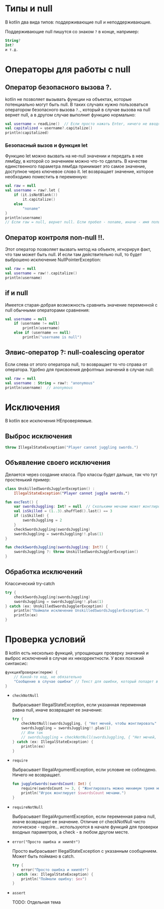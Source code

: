 # Типы и null

В kotlin два вида типов: поддерживающие null и неподдерживающие.

Поддерживающие null пишутся со знаком `?` в конце, например:

```kotlin
String?
Int?
и т.д.
```



# Операторы для работы с null

## Оператор безопасного вызова ?.

kotlin не позволяет вызывать функции на объектах, которые потенциально могут быть null. В таких случаях нужно пользоваться оператором безопасного вызова `?.`, который в случае вызова на null вернет null, а в другом случае выполнит функцию нормально:

```kotlin
val username = readLine()  // Если просто нажать Enter, ничего не вводя, вернет пустую строку
val capitalized = username?.capitalize()
println(capitalized)
```

### Безопасный вызов и функция let

Функцию let можно вызвать на не-null значении и передать в нее лямбду, в которой со значением можно что-то сделать. В качестве единственного параметра лямбда принимает это самое значение, доступное через ключевое слово it. let возвращает значение, которое необходимо поместить в переменную:

```kotlin
val raw = null
val username = raw?.let {
    if (it.isNotBlank())
        it.capitalize()
    else
        "noname"
}
println(username)
// Если raw = null, вернет null. Если пробел - noname, иначе - имя пользователя с большой буквы
```

## Оператор контроля non-null !!.

Этот оператор позволяет вызвать метод на объекте, игнорируя факт, что там может быть null. И если там действительно null, то будет выброшено исключение NullPointerException:

```kotlin
val raw = null
val username = raw!!.capitalize()
println(username)
```

## if и null

Имеется старая-добрая возможность сравнить значение переменной с null обычными операторами сравнения:

```kotlin
val username = null
    if (username != null)
        println(username)
    else if (username == null)
        println("username is null")
```

## Элвис-оператор ?: null-coalescing operator

Если слева от этого оператора null, то возвращает то что справа от оператора. Удобно для присвоения дефолтных значений в случае null:

```kotlin
val raw = null
val username : String = raw?: "anonymous"
println(username)  // anonymous
```

# Исключения

В kotlin все исключения НЕпроверяемые.

## Выброс исключения

```kotlin
throw IllegalStateException("Player cannot juggling swords.")
```

## Объявление своего исключения

Делается через создание класса. Про классы будет дальше, так что тут простенький пример:

```kotlin
class UnskilledSwordsJugglerException() :
    IllegalStateException("Player cannot juggle swords.")
```

```kotlin
fun excTest() {
    var swordsJuggling: Int? = null  // Сколькими мечами может жонглировать игрок
    val isSkilled = (1..3).shuffled().last() == 3
    if (isSkilled) {
        swordsJuggling = 2
    }
    checkSwordsJuggling(swordsJuggling)
    swordsJuggling = swordsJuggling!!.plus(1)
}

fun checkSwordsJuggling(swordsJuggling: Int?) {
    swordsJuggling ?: throw UnskilledSwordsJugglerException()
}
```

## Обработка исключений

Классический try-catch

```kotlin
try {
    checkSwordsJuggling(swordsJuggling)
    swordsJuggling = swordsJuggling!!.plus(1)
} catch (ex: UnskilledSwordsJugglerException) {
    println("Поймали исключение UnskilledSwordsJugglerException.")
    println(ex)
}
```

# Проверка условий

В kotlin есть несколько функций, упрощающих проверку значений и выброс исключений в случае их некорректности. У всех похожий синтаксис:

```kotlin
функцияПроверки(перем) { 
    // Какой-то код, не обязательно
    "Сообщение в случае ошибки" // Текст для ошибки, который попадет в выброшенное исключение
}
```

* `checkNotNull`

  Выбрасывает IllegalStateException, если указанная переменная равна null, иначе возвращает ее значение:

  ```kotlin
  try {
      checkNotNull(swordsJuggling, { "Нет мечей, чтобы жонглировать" })
      swordsJuggling = swordsJuggling!!.plus(1)
      // Или так
      // swordsJuggling = checkNotNull(swordsJuggling, { "Нет мечей, чтобы жонглировать" }).plus(1)
  } catch (ex: IllegalStateException) {
      println(ex)
  }
  ```

* `require`

  Выбрасывает IllegalArgumentException, если условие не соблюдено. Ничего не возвращает.

  ```kotlin
  fun juggleSwords(swordsCount: Int) {
      require(swordsCount >= 3, { "Жонглировать можно минимум тремя мечами" })
      println("Игрок жонглирует $swordsCount мечами.")
  }
  ```

* `requireNotNull`

  Выбрасывает IllegalArgumentException, если переменная равна null, иначе возвращает ее значение. Отличие от checkNotNull чисто логическое - require... используются в начале функций для проверки входных параметров, а check - в любом другом месте.

* `error("Просто ошибка и ниипёт")`

  Просто выбрасывает IllegalStateException с указанным сообщением. Может быть поймано в catch.

  ```kotlin
  try {
      error("Просто ошибка и ниипёт")
  } catch (ex: IllegalStateException) {
      println("Поймали ошибку: $ex")
  }
  ```

* `assert`

  TODO: Отдельная тема

